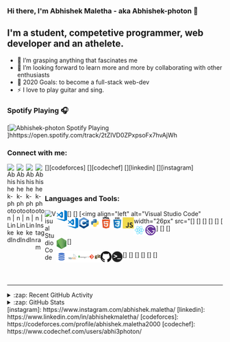 ### Hi there, I'm Abhishek Maletha - aka Abhishek-photon 👋

## I'm a student, competetive programmer, web developer and an athelete.

- 🌱 I’m grasping anything that fascinates me
- 👯 I’m looking forward to learn more and more by collaborating with other enthusiasts
- 🥅 2020 Goals: to become a full-stack web-dev
- ⚡ I love to play guitar and sing.

### Spotify Playing 🎧

[<img src="https://now-playing-Abhishek-photon.vercel.app/api/spotify-playing" alt="Abhishek-photon Spotify Playing" width="350" />]hhttps://open.spotify.com/track/2tZIVD0ZPxpsoFx7hvAjWh

### Connect with me:
[<img align="left" alt="Abhishek-photon | LinkedIn" width="22px" src="https://cdn.jsdelivr.net/npm/simple-icons@v3/icons/codeforces.svg" />][codeforces]
[<img align="left" alt="Abhishek-photon | LinkedIn" width="22px" src="https://cdn.jsdelivr.net/npm/simple-icons@v3/icons/codechef.svg" />][codechef]
[<img align="left" alt="Abhishek-photon | LinkedIn" width="22px" src="https://cdn.jsdelivr.net/npm/simple-icons@v3/icons/linkedin.svg" />][linkedin]
[<img align="left" alt="Abhishek-photon | Instagram" width="22px" src="https://cdn.jsdelivr.net/npm/simple-icons@v3/icons/instagram.svg" />][instagram]

<br />

### Languages and Tools:
[<img align="left" alt="Visual Studio Code" width="26px" src="https://avatars1.githubusercontent.com/u/684879?s=200&v=4" />]
[<img align="left" alt="Visual Studio Code" width="26px" src="https://raw.githubusercontent.com/github/explore/80688e429a7d4ef2fca1e82350fe8e3517d3494d/topics/visual-studio-code/visual-studio-code.png" />]
[<img align="left" alt="Visual Studio Code" width="26px" src="[<img align="left" alt="Visual Studio Code" width="26px" src="https://raw.githubusercontent.com/github/explore/80688e429a7d4ef2fca1e82350fe8e3517d3494d/topics/visual-studio-code/visual-studio-code.png" />]
[<img align="left" alt="HTML5" width="26px" src="https://raw.githubusercontent.com/github/explore/80688e429a7d4ef2fca1e82350fe8e3517d3494d/topics/cpp/cpp.png" />]
[<img align="left" alt="HTML5" width="26px" src="https://raw.githubusercontent.com/github/explore/80688e429a7d4ef2fca1e82350fe8e3517d3494d/topics/python/python.png" />]
[<img align="left" alt="HTML5" width="26px" src="https://raw.githubusercontent.com/github/explore/80688e429a7d4ef2fca1e82350fe8e3517d3494d/topics/html/html.png" />]
[<img align="left" alt="CSS3" width="26px" src="https://raw.githubusercontent.com/github/explore/80688e429a7d4ef2fca1e82350fe8e3517d3494d/topics/css/css.png" />]
[<img align="left" alt="JavaScript" width="26px" src="https://raw.githubusercontent.com/github/explore/80688e429a7d4ef2fca1e82350fe8e3517d3494d/topics/javascript/javascript.png" />]
[<img align="left" alt="React" width="26px" src="https://raw.githubusercontent.com/github/explore/80688e429a7d4ef2fca1e82350fe8e3517d3494d/topics/react/react.png" />]
[<img align="left" alt="Gatsby" width="26px" src="https://raw.githubusercontent.com/github/explore/e94815998e4e0713912fed477a1f346ec04c3da2/topics/gatsby/gatsby.png" />]

[<img align="left" alt="Node.js" width="26px" src="https://raw.githubusercontent.com/github/explore/80688e429a7d4ef2fca1e82350fe8e3517d3494d/topics/nodejs/nodejs.png" />]

[<img align="left" alt="SQL" width="26px" src="https://raw.githubusercontent.com/github/explore/80688e429a7d4ef2fca1e82350fe8e3517d3494d/topics/sql/sql.png" />]
[<img align="left" alt="MySQL" width="26px" src="https://raw.githubusercontent.com/github/explore/80688e429a7d4ef2fca1e82350fe8e3517d3494d/topics/mysql/mysql.png" />]
[<img align="left" alt="MongoDB" width="26px" src="https://raw.githubusercontent.com/github/explore/80688e429a7d4ef2fca1e82350fe8e3517d3494d/topics/mongodb/mongodb.png" />]
[<img align="left" alt="Git" width="26px" src="https://raw.githubusercontent.com/github/explore/80688e429a7d4ef2fca1e82350fe8e3517d3494d/topics/git/git.png" />]
[<img align="left" alt="GitHub" width="26px" src="https://raw.githubusercontent.com/github/explore/78df643247d429f6cc873026c0622819ad797942/topics/github/github.png" />]
[<img align="left" alt="Terminal" width="26px" src="https://raw.githubusercontent.com/github/explore/80688e429a7d4ef2fca1e82350fe8e3517d3494d/topics/terminal/terminal.png" />]

<br />
<br />

---
<details>
  <summary>:zap: Recent GitHub Activity</summary>
  
<!--START_SECTION:activity-->
1. 💪 Opened PR [#259](https://github.com/florinpop17/app-ideas/pull/259) in [florinpop17/app-ideas](https://github.com/florinpop17/app-ideas)
2. 🎉 Merged PR [#13](https://github.com/Abhishek-photon/Abhishek-photon/pull/13) in [Abhishek-photon/Abhishek-photon](https://github.com/Abhishek-photon/Abhishek-photon)
3. 💪 Opened PR [#13](https://github.com/Abhishek-photon/Abhishek-photon/pull/13) in [Abhishek-photon/Abhishek-photon](https://github.com/Abhishek-photon/Abhishek-photon)
4. 🎉 Merged PR [#12](https://github.com/Abhishek-photon/Abhishek-photon/pull/12) in [Abhishek-photon/Abhishek-photon](https://github.com/Abhishek-photon/Abhishek-photon)
5. 💪 Opened PR [#12](https://github.com/Abhishek-photon/Abhishek-photon/pull/12) in [Abhishek-photon/Abhishek-photon](https://github.com/Abhishek-photon/Abhishek-photon)
<!--END_SECTION:activity-->

</details>

<details>
  <summary>:zap: GitHub Stats</summary>

  <img align="left" alt="Abhishek-photon's GitHub Stats" src="https://github-readme-stats.Abhishek-photon.vercel.app/api?username=Abhishek-photon&show_icons=true&hide_border=true" />

</details>
[instagram]: https://www.instagram.com/abhishek.maletha/
[linkedin]: https://www.linkedin.com/in/abhishekmaletha/
[codeforces]: https://codeforces.com/profile/abhishek.maletha2000
[codechef]: https://www.codechef.com/users/abhi3photon/
